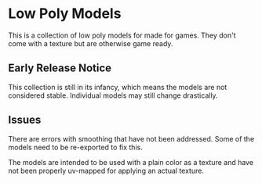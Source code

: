 # Low Poly Models

This is a collection of low poly models for made for games. They don't come with a texture but are otherwise game ready.

## Early Release Notice

This collection is still in its infancy, which means the models are not considered stable. Individual models may still change drastically.

## Issues

There are errors with smoothing that have not been addressed. Some of the models need to be re-exported to fix this.

The models are intended to be used with a plain color as a texture and have not been properly uv-mapped for applying an actual texture.